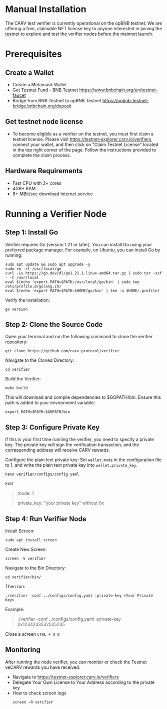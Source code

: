 # Manual Installation
The CARV test verifier is currently operational on the opBNB testnet. We are offering a free, claimable NFT license key to anyone interested in joining the testnet to explore and test the verifier nodes before the mainnet launch. 

# Prerequisites
## Create a Wallet
- Create a Metamask Wallet
- Get Testnet Fund - BNB Testnet https://www.bnbchain.org/en/testnet-faucet
- Bridge from BNB Testnet to opBNB Testnet https://opbnb-testnet-bridge.bnbchain.org/deposit
## Get testnet node license
- To become eligible as a verifier on the testnet, you must first claim a testnet license. Please visit https://testnet-explorer.carv.io/verifiers, connect your wallet, and then click on "Claim Testnet License" located in the top right corner of the page. Follow the instructions provided to complete the claim process.
## Hardware Requirements
- Fast CPU with 2+ cores
- 4GB+ RAM
- 8+ MBit/sec download Internet service

# Running a Verifier Node

## Step 1: Install Go
Verifier requires Go (version 1.21 or later). You can install Go using your preferred package manager. For example, on Ubuntu, you can install Go by running:
```shell
sudo apt update && sudo apt upgrade -y
sudo rm -rf /usr/local/go
curl -Ls https://go.dev/dl/go1.21.1.linux-amd64.tar.gz | sudo tar -xzf - -C /usr/local
eval $(echo 'export PATH=$PATH:/usr/local/go/bin' | sudo tee /etc/profile.d/golang.sh)
eval $(echo 'export PATH=$PATH:$HOME/go/bin' | tee -a $HOME/.profile)
```
Verify the installation:
```
go version
```

## Step 2: Clone the Source Code
Open your terminal and run the following command to clone the verifier repository:
```
git clone https://github.com/carv-protocol/verifier
```
Navigate to the Cloned Directory:
```
cd verifier
```
Build the Verifier:
```
make build
```
This will download and compile dependencies to $GOPATH/bin. Ensure this path is added to your environment variable:
```
export PATH=$PATH:$GOPATH/bin
```

## Step 3: Configure Private Key
If this is your first time running the verifier, you need to specify a private key. The private key will sign the verification transaction, and the corresponding address will receive CARV rewards.

Configure the plain text private key: Set `wallet.mode` in the configuration file to 1, and write the plain text private key into `wallet.private_key`. 
```
nano verifier/configs/config.yaml
```
Edit

> 
>  mode: 1
> 
> private_key: "your private key" without 0x
>

## Step 4: Run Verifier Node
Install Screen:
```
sudo apt install screen
```
Create New Screen:
```
screen -S verifier
```
Navigate to the Bin Directory:
```
cd verifier/bin/
```
Then run:
```
./verifier -conf ../configs/config.yaml -private-key <Your Private Key>
```
Example:
> ./verifier -conf ../configs/config.yaml -private-key 0x1234243532525235

Close a screen `CTRL + A D`

## Monitoring
After running the node verifier, you can monitor or check the Testnet veCARV rewards you have received.
- Navigate to https://testnet-explorer.carv.io/verifiers
- Delegate Your Own License to Your Address according to the private key
- How to check screen logs
  ```
  screen -R verifier
  ```

